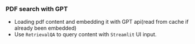 ### PDF search with GPT
- Loading pdf content and embedding it with GPT api(read from cache if already been embedded)
- Use `RetrievalQA` to query content with `Streamlit` UI input.